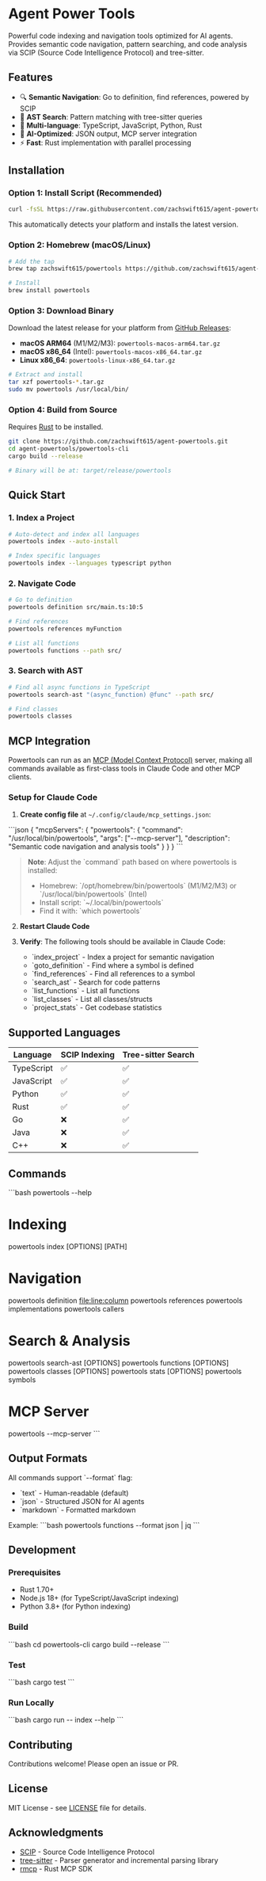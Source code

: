 # Agent Power Tools

Powerful code indexing and navigation tools optimized for AI agents. Provides semantic code navigation, pattern searching, and code analysis via SCIP (Source Code Intelligence Protocol) and tree-sitter.

## Features

- 🔍 **Semantic Navigation**: Go to definition, find references, powered by SCIP
- 🌲 **AST Search**: Pattern matching with tree-sitter queries
- 🚀 **Multi-language**: TypeScript, JavaScript, Python, Rust
- 🤖 **AI-Optimized**: JSON output, MCP server integration
- ⚡ **Fast**: Rust implementation with parallel processing

## Installation

### Option 1: Install Script (Recommended)

```bash
curl -fsSL https://raw.githubusercontent.com/zachswift615/agent-powertools/main/install.sh | sh
```

This automatically detects your platform and installs the latest version.

### Option 2: Homebrew (macOS/Linux)

```bash
# Add the tap
brew tap zachswift615/powertools https://github.com/zachswift615/agent-powertools

# Install
brew install powertools
```

### Option 3: Download Binary

Download the latest release for your platform from [GitHub Releases](https://github.com/zachswift615/agent-powertools/releases):

- **macOS ARM64** (M1/M2/M3): `powertools-macos-arm64.tar.gz`
- **macOS x86_64** (Intel): `powertools-macos-x86_64.tar.gz`
- **Linux x86_64**: `powertools-linux-x86_64.tar.gz`

```bash
# Extract and install
tar xzf powertools-*.tar.gz
sudo mv powertools /usr/local/bin/
```

### Option 4: Build from Source

Requires [Rust](https://rustup.rs/) to be installed.

```bash
git clone https://github.com/zachswift615/agent-powertools.git
cd agent-powertools/powertools-cli
cargo build --release

# Binary will be at: target/release/powertools
```

## Quick Start

### 1. Index a Project

```bash
# Auto-detect and index all languages
powertools index --auto-install

# Index specific languages
powertools index --languages typescript python
```

### 2. Navigate Code

```bash
# Go to definition
powertools definition src/main.ts:10:5

# Find references
powertools references myFunction

# List all functions
powertools functions --path src/
```

### 3. Search with AST

```bash
# Find all async functions in TypeScript
powertools search-ast "(async_function) @func" --path src/

# Find classes
powertools classes
```

## MCP Integration

Powertools can run as an [MCP (Model Context Protocol)](https://modelcontextprotocol.io) server, making all commands available as first-class tools in Claude Code and other MCP clients.

### Setup for Claude Code

1. **Create config file** at `~/.config/claude/mcp_settings.json`:

\`\`\`json
{
  "mcpServers": {
    "powertools": {
      "command": "/usr/local/bin/powertools",
      "args": ["--mcp-server"],
      "description": "Semantic code navigation and analysis tools"
    }
  }
}
\`\`\`

> **Note**: Adjust the \`command\` path based on where powertools is installed:
> - Homebrew: \`/opt/homebrew/bin/powertools\` (M1/M2/M3) or \`/usr/local/bin/powertools\` (Intel)
> - Install script: \`~/.local/bin/powertools\`
> - Find it with: \`which powertools\`

2. **Restart Claude Code**

3. **Verify**: The following tools should be available in Claude Code:
   - \`index_project\` - Index a project for semantic navigation
   - \`goto_definition\` - Find where a symbol is defined
   - \`find_references\` - Find all references to a symbol
   - \`search_ast\` - Search for code patterns
   - \`list_functions\` - List all functions
   - \`list_classes\` - List all classes/structs
   - \`project_stats\` - Get codebase statistics

## Supported Languages

| Language | SCIP Indexing | Tree-sitter Search |
|----------|---------------|-------------------|
| TypeScript | ✅ | ✅ |
| JavaScript | ✅ | ✅ |
| Python | ✅ | ✅ |
| Rust | ✅ | ✅ |
| Go | ❌ | ✅ |
| Java | ❌ | ✅ |
| C++ | ❌ | ✅ |

## Commands

\`\`\`bash
powertools --help

# Indexing
powertools index [OPTIONS] [PATH]

# Navigation
powertools definition <file:line:column>
powertools references <symbol>
powertools implementations <name>
powertools callers <function>

# Search & Analysis
powertools search-ast <pattern> [OPTIONS]
powertools functions [OPTIONS]
powertools classes [OPTIONS]
powertools stats [OPTIONS]
powertools symbols <query>

# MCP Server
powertools --mcp-server
\`\`\`

## Output Formats

All commands support \`--format\` flag:
- \`text\` - Human-readable (default)
- \`json\` - Structured JSON for AI agents
- \`markdown\` - Formatted markdown

Example:
\`\`\`bash
powertools functions --format json | jq
\`\`\`

## Development

### Prerequisites

- Rust 1.70+
- Node.js 18+ (for TypeScript/JavaScript indexing)
- Python 3.8+ (for Python indexing)

### Build

\`\`\`bash
cd powertools-cli
cargo build --release
\`\`\`

### Test

\`\`\`bash
cargo test
\`\`\`

### Run Locally

\`\`\`bash
cargo run -- index --help
\`\`\`

## Contributing

Contributions welcome! Please open an issue or PR.

## License

MIT License - see [LICENSE](LICENSE) file for details.

## Acknowledgments

- [SCIP](https://github.com/sourcegraph/scip) - Source Code Intelligence Protocol
- [tree-sitter](https://tree-sitter.github.io/) - Parser generator and incremental parsing library
- [rmcp](https://github.com/modelcontextprotocol/rust-sdk) - Rust MCP SDK
